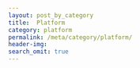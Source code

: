 ```yaml
---
layout: post_by_category
title:  Platform
category: platform
permalink: /meta/category/platform/
header-img:
search_omit: true
---
```

